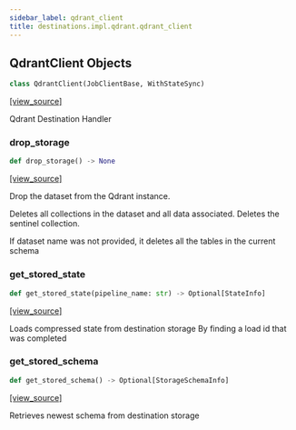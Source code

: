 ```yaml
---
sidebar_label: qdrant_client
title: destinations.impl.qdrant.qdrant_client
---
```


## QdrantClient Objects

```python
class QdrantClient(JobClientBase, WithStateSync)
```

[[view_source]](https://github.com/dlt-hub/dlt/blob/3739c9ac839aafef713f6d5ebbc6a81b2a39a1b0/dlt/destinations/impl/qdrant/qdrant_client.py#L139)

Qdrant Destination Handler

### drop\_storage

```python
def drop_storage() -> None
```

[[view_source]](https://github.com/dlt-hub/dlt/blob/3739c9ac839aafef713f6d5ebbc6a81b2a39a1b0/dlt/destinations/impl/qdrant/qdrant_client.py#L236)

Drop the dataset from the Qdrant instance.

Deletes all collections in the dataset and all data associated.
Deletes the sentinel collection.

If dataset name was not provided, it deletes all the tables in the current schema

### get\_stored\_state

```python
def get_stored_state(pipeline_name: str) -> Optional[StateInfo]
```

[[view_source]](https://github.com/dlt-hub/dlt/blob/3739c9ac839aafef713f6d5ebbc6a81b2a39a1b0/dlt/destinations/impl/qdrant/qdrant_client.py#L302)

Loads compressed state from destination storage
By finding a load id that was completed

### get\_stored\_schema

```python
def get_stored_schema() -> Optional[StorageSchemaInfo]
```

[[view_source]](https://github.com/dlt-hub/dlt/blob/3739c9ac839aafef713f6d5ebbc6a81b2a39a1b0/dlt/destinations/impl/qdrant/qdrant_client.py#L351)

Retrieves newest schema from destination storage

